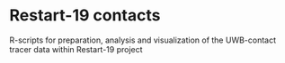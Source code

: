 # Restart-19 contacts
R-scripts for preparation, analysis and visualization of the UWB-contact tracer data within Restart-19 project
